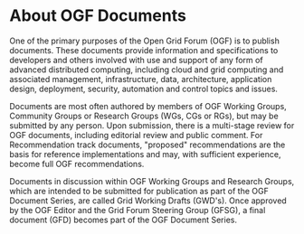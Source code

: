 # About OGF Documents

One of the primary purposes of the Open Grid Forum \(OGF\) is to publish documents. These documents provide information and specifications to developers and others involved with use and support of any form of advanced distributed computing, including cloud and grid computing and associated management, infrastructure, data, architecture, application design, deployment, security, automation and control topics and issues.

Documents are most often authored by members of OGF Working Groups, Community Groups or Research Groups \(WGs, CGs or RGs\), but may be submitted by any person. Upon submission, there is a multi-stage review for OGF documents, including editorial review and public comment. For Recommendation track documents, "proposed" recommendations are the basis for reference implementations and may, with sufficient experience, become full OGF recommendations.

Documents in discussion within OGF Working Groups and Research Groups, which are intended to be submitted for publication as part of the OGF Document Series, are called Grid Working Drafts \(GWD's\). Once approved by the OGF Editor and the Grid Forum Steering Group \(GFSG\), a final document \(GFD\) becomes part of the OGF Document Series.



